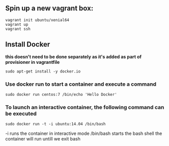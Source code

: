 ## Spin up a new vagrant box:

```
vagrant init ubuntu/xenial64
vagrant up
vagrant ssh
```

## Install Docker
**this doesn't need to be done separately as it's added as part of provisioner in vagrantfile**

```
sudo apt-get install -y docker.io
```

### Use docker run to start a container and execute a command

```
sudo docker run centos:7 /bin/echo 'Hello Docker'
```

### To launch an interactive container, the following command can be executed

```
sudo docker run -t -i ubuntu:14.04 /bin/bash
```
-i runs the container in interactive mode
/bin/bash starts the bash shell
the container will run untill we exit bash
